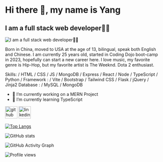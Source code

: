 # Hi there 👋, my name is Yang
## I am a full stack web developer👨‍💻
![I am a full stack web developer👨‍💻](https://i.pinimg.com/originals/b4/6c/c0/b46cc0f9f5ab8d8dda692ee1235f0dd4.jpg)

Born in China, moved to USA at the age of 13, bilingual, speak both English and Chinese. I am currently 25 years old, started in Coding Dojo boot-camp in 2023, hopefully can start a new career here. I love music, my favorite genre is Hip-Hop, but my favorite artist is The Weeknd. Dota 2 enthusiast.

Skills: / HTML / CSS / JS / MongoDB / Express / React / Node / TypeScript / Python /
Framework : / Vite / Bootstrap / Tailwind CSS / Flask / jQuery / Jinja2
Database : / MySQL / MongoDB


- 🔭 I’m currently working on a MERN Project 
- 🌱 I’m currently learning TypeScript 


[<img src='https://cdn.jsdelivr.net/npm/simple-icons@3.0.1/icons/github.svg' alt='github' height='40'>](https://github.com/yangcui23)  [<img src='https://cdn.jsdelivr.net/npm/simple-icons@3.0.1/icons/linkedin.svg' alt='linkedin' height='40'>](https://www.linkedin.com/in/yang-cui-477127266/)  

[![Top Langs](https://github-readme-stats.vercel.app/api/top-langs/?username=yangcui23)](https://github.com/anuraghazra/github-readme-stats)

![GitHub stats](https://github-readme-stats.vercel.app/api?username=yangcui23&show_icons=true)  

![GitHub Activity Graph](https://activity-graph.herokuapp.com/graph?username=yangcui23)  

![Profile views](https://gpvc.arturio.dev/yangcui23)  
